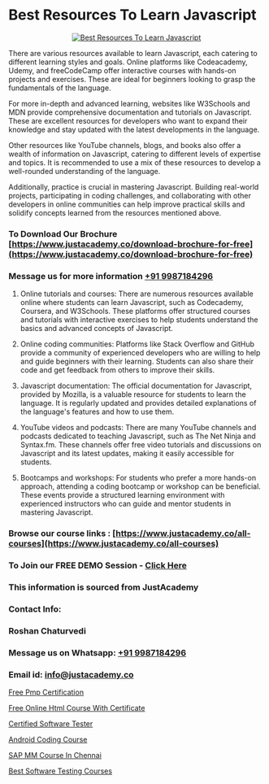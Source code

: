 # Best Resources To Learn Javascript

<p align="center">
  <a href="https://justacademy.co/course-detail/javascript-training">
    <img src="https://justacademy.co/storage2/course_image/1676636853_course_image.webp" alt="Best Resources To Learn Javascript">
  </a>
</p>


There are various resources available to learn Javascript, each catering to different learning styles and goals. Online platforms like Codeacademy, Udemy, and freeCodeCamp offer interactive courses with hands-on projects and exercises. These are ideal for beginners looking to grasp the fundamentals of the language.

For more in-depth and advanced learning, websites like W3Schools and MDN provide comprehensive documentation and tutorials on Javascript. These are excellent resources for developers who want to expand their knowledge and stay updated with the latest developments in the language.

Other resources like YouTube channels, blogs, and books also offer a wealth of information on Javascript, catering to different levels of expertise and topics. It is recommended to use a mix of these resources to develop a well-rounded understanding of the language.

Additionally, practice is crucial in mastering Javascript. Building real-world projects, participating in coding challenges, and collaborating with other developers in online communities can help improve practical skills and solidify concepts learned from the resources mentioned above. 
### To Download Our Brochure [https://www.justacademy.co/download-brochure-for-free](https://www.justacademy.co/download-brochure-for-free)
### Message us for more information [+91 9987184296](https://api.whatsapp.com/send?phone=919987184296)
1) Online tutorials and courses: There are numerous resources available online where students can learn Javascript, such as Codecademy, Coursera, and W3Schools. These platforms offer structured courses and tutorials with interactive exercises to help students understand the basics and advanced concepts of Javascript.

2) Online coding communities: Platforms like Stack Overflow and GitHub provide a community of experienced developers who are willing to help and guide beginners with their learning. Students can also share their code and get feedback from others to improve their skills.

3) Javascript documentation: The official documentation for Javascript, provided by Mozilla, is a valuable resource for students to learn the language. It is regularly updated and provides detailed explanations of the language's features and how to use them.

4) YouTube videos and podcasts: There are many YouTube channels and podcasts dedicated to teaching Javascript, such as The Net Ninja and Syntax.fm. These channels offer free video tutorials and discussions on Javascript and its latest updates, making it easily accessible for students.

5) Bootcamps and workshops: For students who prefer a more hands-on approach, attending a coding bootcamp or workshop can be beneficial. These events provide a structured learning environment with experienced instructors who can guide and mentor students in mastering Javascript.

### Browse our course links : [https://www.justacademy.co/all-courses](https://www.justacademy.co/all-courses) 
### To Join our FREE DEMO Session - [Click Here](https://www.justacademy.co/register-for-course-demo)


### This information is sourced from JustAcademy
### Contact Info:
### Roshan Chaturvedi
### Message us on Whatsapp: [+91 9987184296](https://api.whatsapp.com/send?phone=919987184296)
### Email id: [info@justacademy.co](mailto:info@justacademy.co)
                
[Free Pmp Certification](https://www.linkedin.com/pulse/free-pmp-certification-justacademy-chicago-kihcf?trackingId=GejNbzJJTQeVmiGcCXFWYQ%3D%3D&lipi=urn%3Ali%3Apage%3Ad_flagship3_company_admin%3BCp0x2GOYQ7yuHLQJq%2Fwubg%3D%3D)

[Free Online Html Course With Certificate](https://www.linkedin.com/pulse/free-online-html-course-certificate-justacademy-chennai-73ore?trackingId=Ik5yqPize77KdCAnbH9T0w%3D%3D&lipi=urn%3Ali%3Apage%3Ad_flagship3_company_admin%3BY%2BEec76oRFK6%2FI%2F%2BB9X%2Fdw%3D%3D)

[Certified Software Tester](https://medium.com/@sagarawat89/certified-software-tester-d024e6136f9e)

[Android Coding Course](https://medium.com/@kumarishimmi99/android-coding-course-e02016ed03a5)

[SAP MM Course In Chennai](https://justacademyin.github.io/Articles/SAP-MM-Course-In-Chennai)

[Best Software Testing Courses](https://justacademyin.github.io/justacademy/best-software-testing-courses)

